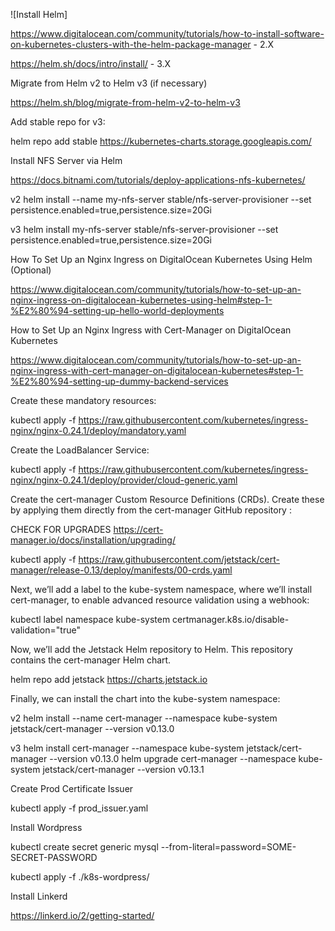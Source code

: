 
![Install Helm]

https://www.digitalocean.com/community/tutorials/how-to-install-software-on-kubernetes-clusters-with-the-helm-package-manager - 2.X

https://helm.sh/docs/intro/install/ - 3.X


Migrate from Helm v2 to Helm v3 (if necessary)

https://helm.sh/blog/migrate-from-helm-v2-to-helm-v3


Add stable repo for v3:

helm repo add stable https://kubernetes-charts.storage.googleapis.com/


Install NFS Server via Helm

https://docs.bitnami.com/tutorials/deploy-applications-nfs-kubernetes/

v2
helm install --name my-nfs-server stable/nfs-server-provisioner --set persistence.enabled=true,persistence.size=20Gi

v3
helm install my-nfs-server stable/nfs-server-provisioner --set persistence.enabled=true,persistence.size=20Gi


How To Set Up an Nginx Ingress on DigitalOcean Kubernetes Using Helm (Optional)

https://www.digitalocean.com/community/tutorials/how-to-set-up-an-nginx-ingress-on-digitalocean-kubernetes-using-helm#step-1-%E2%80%94-setting-up-hello-world-deployments

How to Set Up an Nginx Ingress with Cert-Manager on DigitalOcean Kubernetes

https://www.digitalocean.com/community/tutorials/how-to-set-up-an-nginx-ingress-with-cert-manager-on-digitalocean-kubernetes#step-1-%E2%80%94-setting-up-dummy-backend-services


Create these mandatory resources:

kubectl apply -f https://raw.githubusercontent.com/kubernetes/ingress-nginx/nginx-0.24.1/deploy/mandatory.yaml


Create the LoadBalancer Service:

kubectl apply -f https://raw.githubusercontent.com/kubernetes/ingress-nginx/nginx-0.24.1/deploy/provider/cloud-generic.yaml



Create the cert-manager Custom Resource Definitions (CRDs). Create these by applying them directly from the cert-manager GitHub repository :

CHECK FOR UPGRADES
https://cert-manager.io/docs/installation/upgrading/

kubectl apply -f https://raw.githubusercontent.com/jetstack/cert-manager/release-0.13/deploy/manifests/00-crds.yaml

Next, we’ll add a label to the kube-system namespace, where we’ll install cert-manager, to enable advanced resource validation using a webhook:

kubectl label namespace kube-system certmanager.k8s.io/disable-validation="true"

Now, we’ll add the Jetstack Helm repository to Helm. This repository contains the cert-manager Helm chart.

helm repo add jetstack https://charts.jetstack.io

Finally, we can install the chart into the kube-system namespace:

v2
helm install --name cert-manager --namespace kube-system jetstack/cert-manager --version v0.13.0

v3
helm install cert-manager --namespace kube-system jetstack/cert-manager --version v0.13.0
helm upgrade cert-manager --namespace kube-system jetstack/cert-manager --version v0.13.1



Create Prod Certificate Issuer

kubectl apply -f prod_issuer.yaml


Install Wordpress

kubectl create secret generic mysql --from-literal=password=SOME-SECRET-PASSWORD

kubectl apply -f ./k8s-wordpress/


Install Linkerd

https://linkerd.io/2/getting-started/




